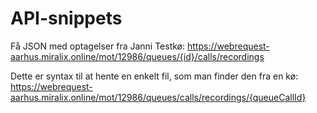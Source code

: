 # API-snippets
Få JSON med optagelser fra Janni Testkø:
https://webrequest-aarhus.miralix.online/mot/12986/queues/{id}/calls/recordings

Dette er syntax til at hente en enkelt fil, som man finder den fra en kø:
https://webrequest-aarhus.miralix.online/mot/12986/queues/calls/recordings/{queueCallId}